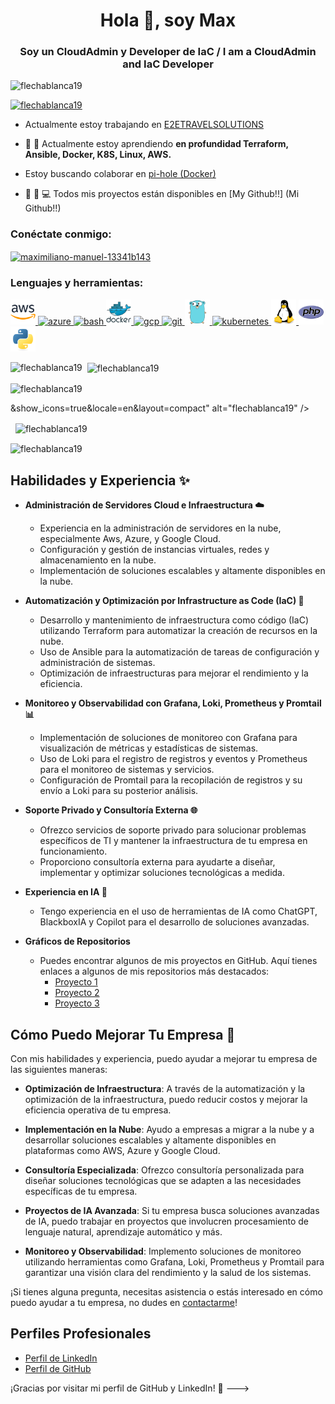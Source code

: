 <h1 align="center">Hola 👋, soy Max</h1><h3 align="center">Soy un CloudAdmin y Developer de IaC / I am a CloudAdmin and IaC Developer</h3><p align="left"> <img src="https://komarev.com/ghpvc/?username=flechablanca19&label=Profile%20views&color=0e75b6&style=flat" alt="flechablanca19" /> </p>




<p align="left"> <a href="https://github.com/ryo-ma/github-profile-trophy"><img src="https://github-profile-trophy.vercel.app/?username=flechablanca19" alt="flechablanca19" /></a> </p>

- Actualmente estoy trabajando en [E2ETRAVELSOLUTIONS](https://www.e2etravelsolutions.com/)

- 🌱 🔭 Actualmente estoy aprendiendo **en profundidad Terraform, Ansible, Docker, K8S, Linux, AWS.**

- Estoy buscando colaborar en [pi-hole (Docker)](https://github.com/pi-hole/pi-hole.git)

- 👨 👯 💻 Todos mis proyectos están disponibles en [My Github!!] (Mi Github!!)

<h3 align="left">Conéctate conmigo:</h3><p align="left">
<a href="https://linkedin.com/in/maximiliano-manuel-13341b143" target="blank"><img align="center" src="https://raw.githubusercontent.com/rahuldkjain/github-profile-readme-generator/master/src/images/icons/Social/linked-in-alt.svg" alt="maximiliano-manuel-13341b143" height="30" width="40" /></a></p>



<h3 align="left">Lenguajes y herramientas:</h3><p align="left">
<a href="https://aws.amazon.com" target="_blank" rel="noreferrer"> <img src="https://raw.githubusercontent.com/devicons/devicon/master/icons/amazonwebservices/amazonwebservices-original-wordmark.svg" alt="aws" width="40" height="40"/> </a> <a href="https://azure.microsoft.com/en-in/" target="_blank" rel="noreferrer"> <img src="https://www.vectorlogo.zone/logos/microsoft_azure/microsoft_azure-icon.svg" alt="azure" width="40" height="40"/> </a> <a href="https://www.gnu.org/software/bash/" target="_blank" rel="noreferrer"> <img src="https://www.vectorlogo.zone/logos/gnu_bash/gnu_bash-icon.svg" alt="bash" width="40" height="40"/> </a> <a href="https://www.docker.com/" target="_blank" rel="noreferrer"> <img src="https://raw.githubusercontent.com/devicons/devicon/master/icons/docker/docker-original-wordmark.svg" alt="docker" width="40" height="40"/> </a> <a href="https://cloud.google.com" target="_blank" rel="noreferrer"> <img src="https://www.vectorlogo.zone/logos/google_cloud/google_cloud-icon.svg" alt="gcp" width="40" height="40"/> </a> <a href="https://git-scm.com/" target="_blank" rel="noreferrer"> <img src="https://www.vectorlogo.zone/logos/git-scm/git-scm-icon.svg" alt="git" width="40" height="40"/> </a> <a href="https://golang.org" target="_blank" rel="noreferrer"> <img src="https://raw.githubusercontent.com/devicons/devicon/master/icons/go/go-original.svg" alt="go" width="40" height="40"/> </a> <a href="https://kubernetes.io" target="_blank" rel="noreferrer"> <img src="https://www.vectorlogo.zone/logos/kubernetes/kubernetes-icon.svg" alt="kubernetes" width="40" height="40"/> </a> <a href="https://www.linux.org/" target="_blank" rel="noreferrer"> <img src="https://raw.githubusercontent.com/devicons/devicon/master/icons/linux/linux-original.svg" alt="linux" width="40" height="40"/> </a> <a href="https://www.php.net" target="_blank" rel="noreferrer"> <img src="https://raw.githubusercontent.com/devicons/devicon/master/icons/php/php-original.svg" alt="php" width="40" height="40"/> </a> <a href="https://www.python.org" target="_blank" rel="noreferrer"> <img src="https://raw.githubusercontent.com/devicons/devicon/master/icons/python/python-original.svg" alt="python" width="40" height="40"/> </a> </p>

<p><img align="left" src="https://github-readme-stats.vercel.app/api/top-langs?username=flechablanca19&show_icons=true&locale=en&layout=compact" alt="flechablanca19" /></p><p>

&nbsp; <img align="center" src="https://github-readme-stats.vercel.app/api?username=flechablanca19&show_icons=true&locale=en" alt="flechablanca19" /></p><p><img align="center" src="https://github-readme-streak-stats.herokuapp.com/?user=flechablanca19&" alt="flechablanca19" /></p>


&show_icons=true&locale=en&layout=compact" alt="flechablanca19" /></p><p>

&nbsp; <img align="center" src="https://github-readme-stats.vercel.app/api?username=flechablanca19&show_icons=true&locale=en" alt="flechablanca19" /></p><p><img align="center" src="https://github-readme-streak-stats.herokuapp.com/?user=flechablanca19&" alt="flechablanca19" /></p>



## Habilidades y Experiencia ✨

- **Administración de Servidores Cloud e Infraestructura ☁️**
  - Experiencia en la administración de servidores en la nube, especialmente Aws, Azure, y Google Cloud.
  - Configuración y gestión de instancias virtuales, redes y almacenamiento en la nube.
  - Implementación de soluciones escalables y altamente disponibles en la nube.

- **Automatización y Optimización por Infrastructure as Code (IaC) 🤖**
  - Desarrollo y mantenimiento de infraestructura como código (IaC) utilizando Terraform para automatizar la creación de recursos en la nube.
  - Uso de Ansible para la automatización de tareas de configuración y administración de sistemas.
  - Optimización de infraestructuras para mejorar el rendimiento y la eficiencia.

- **Monitoreo y Observabilidad con Grafana, Loki, Prometheus y Promtail 📊**
  - Implementación de soluciones de monitoreo con Grafana para visualización de métricas y estadísticas de sistemas.
  - Uso de Loki para el registro de registros y eventos y Prometheus para el monitoreo de sistemas y servicios.
  - Configuración de Promtail para la recopilación de registros y su envío a Loki para su posterior análisis.

- **Soporte Privado y Consultoría Externa 🌐**
  - Ofrezco servicios de soporte privado para solucionar problemas específicos de TI y mantener la infraestructura de tu empresa en funcionamiento.
  - Proporciono consultoría externa para ayudarte a diseñar, implementar y optimizar soluciones tecnológicas a medida.

- **Experiencia en IA 🤖**
  - Tengo experiencia en el uso de herramientas de IA como ChatGPT, BlackboxIA y Copilot para el desarrollo de soluciones avanzadas.

- **Gráficos de Repositorios**
  - Puedes encontrar algunos de mis proyectos en GitHub. Aquí tienes enlaces a algunos de mis repositorios más destacados:
    - [Proyecto 1](https://github.com/TuNombre/Proyecto1)
    - [Proyecto 2](https://github.com/TuNombre/Proyecto2)
    - [Proyecto 3](https://github.com/TuNombre/Proyecto3)

## Cómo Puedo Mejorar Tu Empresa 🚀

Con mis habilidades y experiencia, puedo ayudar a mejorar tu empresa de las siguientes maneras:

- **Optimización de Infraestructura**: A través de la automatización y la optimización de la infraestructura, puedo reducir costos y mejorar la eficiencia operativa de tu empresa.

- **Implementación en la Nube**: Ayudo a empresas a migrar a la nube y a desarrollar soluciones escalables y altamente disponibles en plataformas como AWS, Azure y Google Cloud.

- **Consultoría Especializada**: Ofrezco consultoría personalizada para diseñar soluciones tecnológicas que se adapten a las necesidades específicas de tu empresa.

- **Proyectos de IA Avanzada**: Si tu empresa busca soluciones avanzadas de IA, puedo trabajar en proyectos que involucren procesamiento de lenguaje natural, aprendizaje automático y más.

- **Monitoreo y Observabilidad**: Implemento soluciones de monitoreo utilizando herramientas como Grafana, Loki, Prometheus y Promtail para garantizar una visión clara del rendimiento y la salud de los sistemas.

¡Si tienes alguna pregunta, necesitas asistencia o estás interesado en cómo puedo ayudar a tu empresa, no dudes en [contactarme](mailto:tu@email.com)!

## Perfiles Profesionales

- [Perfil de LinkedIn](https://www.linkedin.com/in/maximiliano-manuel-13341b143)
- [Perfil de GitHub](https://github.com/mmanuele2etravelsolutions)

¡Gracias por visitar mi perfil de GitHub y LinkedIn! 👋
--->
<!---
mmanuele2etravelsolutions/mmanuele2etravelsolutions is a ✨ special ✨ repository because its `README.md` (this file) appears on your GitHub profile.
You can click the Preview link to take a look at your changes.
--->
